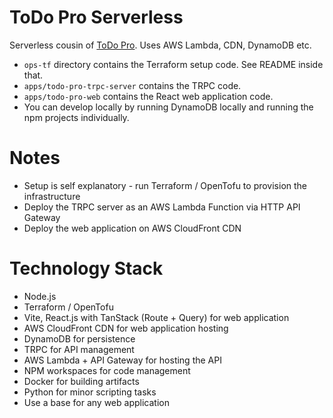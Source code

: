 # ToDo Pro Serverless

Serverless cousin of [ToDo Pro](https://github.com/rocky-jaiswal/todo-pro). Uses AWS Lambda, CDN, DynamoDB etc.

- `ops-tf` directory contains the Terraform setup code. See README inside that.
- `apps/todo-pro-trpc-server` contains the TRPC code.
- `apps/todo-pro-web` contains the React web application code.
- You can develop locally by running DynamoDB locally and running the npm projects individually.

# Notes

- Setup is self explanatory - run Terraform / OpenTofu to provision the infrastructure
- Deploy the TRPC server as an AWS Lambda Function via HTTP API Gateway
- Deploy the web application on AWS CloudFront CDN

# Technology Stack

- Node.js
- Terraform / OpenTofu
- Vite, React.js with TanStack (Route + Query) for web application
- AWS CloudFront CDN for web application hosting
- DynamoDB for persistence
- TRPC for API management
- AWS Lambda + API Gateway for hosting the API
- NPM workspaces for code management
- Docker for building artifacts
- Python for minor scripting tasks
- Use a base for any web application
